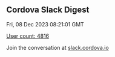## Cordova Slack Digest
Fri, 08 Dec 2023 08:21:01 GMT

[User count: 4816](https://cordova.slack.com/)


Join the conversation at [slack.cordova.io](http://slack.cordova.io/)
